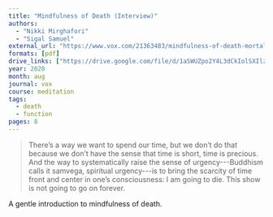 ```yaml
---
title: "Mindfulness of Death (Interview)"
authors:
  - "Nikki Mirghafori"
  - "Sigal Samuel"
external_url: "https://www.vox.com/21363483/mindfulness-of-death-mortality-meditation-nikki-mirghafori"
formats: [pdf]
drive_links: ["https://drive.google.com/file/d/1aSWUZpo2Y4L3dCkIolSXIlz4Qhm3-pVp"]
year: 2020
month: aug
journal: vox
course: meditation
tags:
  - death
  - function
pages: 8
---
```


> There’s a way we want to spend our time, but we don’t do that because we don’t have the sense that time is short, time is precious. And the way to systematically raise the sense of urgency---Buddhism calls it samvega, spiritual urgency---is to bring the scarcity of time front and center in one’s consciousness: I am going to die. This show is not going to go on forever. 

A gentle introduction to mindfulness of death.
